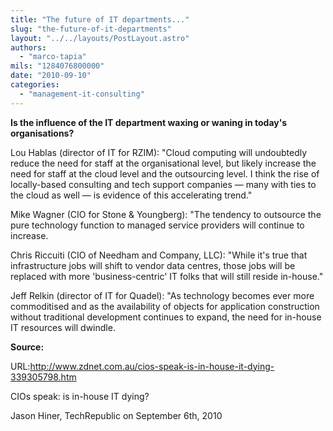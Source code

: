 ```yaml
---
title: "The future of IT departments..."
slug: "the-future-of-it-departments"
layout: "../../layouts/PostLayout.astro"
authors: 
  - "marco-tapia"
mils: "1284076800000"
date: "2010-09-10"
categories: 
  - "management-it-consulting"
---
```


**Is the influence of the IT department waxing or waning in today's organisations?**

Lou Hablas (director of IT for RZIM): "Cloud computing will undoubtedly reduce the need for staff at the organisational level, but likely increase the need for staff at the cloud level and the outsourcing level. I think the rise of locally-based consulting and tech support companies — many with ties to the cloud as well — is evidence of this accelerating trend."

Mike Wagner (CIO for Stone & Youngberg): "The tendency to outsource the pure technology function to managed service providers will continue to increase.

Chris Riccuiti (CIO of Needham and Company, LLC): "While it's true that infrastructure jobs will shift to vendor data centres, those jobs will be replaced with more 'business-centric' IT folks that will still reside in-house."

Jeff Relkin (director of IT for Quadel): "As technology becomes ever more commoditised and as the availability of objects for application construction without traditional development continues to expand, the need for in-house IT resources will dwindle.

**Source:**

URL:http://www.zdnet.com.au/cios-speak-is-in-house-it-dying-339305798.htm

CIOs speak: is in-house IT dying?

Jason Hiner, TechRepublic on September 6th, 2010
